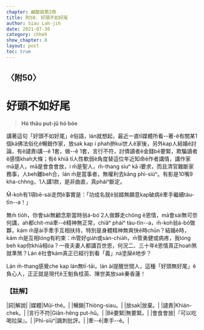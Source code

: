 ```yaml
---
chapter: 鹹酸甜第2冊
title: 附50. 好頭不如好尾
author: Siau Lah-jih
date: 2021-07-30
category: chheh
show_chapter: 0
layout: post
toc: true
---
```


## 〈附50〉
# 好頭不如好尾
> **Hó thâu put-jû hó bóe**

講著這句「好頭不如好尾」ê俗語，lán就想起，最近一直tī媒體所看--著-ê有關某1個kā佛法俗化ê暢銷作家，放sak kap i phah拚kui世人ê家後，另外kap人結婚ê討論，有ê譴責i講--ê 1套，做--ê 1套，言行不符，討債讀者ê金錢bē要緊，欺騙讀者ê感情khah大條；有ê khiā tī人性軟弱ê角度替這位年近知命ê作者講情，講作家mā是人，mā是會食會放，i m̄是聖人，m̄-thang siuⁿ kā i要求，而且清官難斷家務事，人beh離beh合，lán m̄是當事者，無權利去kâng phì-siùⁿ。有影是10嘴9 kha-chhng，1人講1款，是非曲直，真pháiⁿ斷定。

M̄-koh有1項bē-sái走閃ê事實是：「功成名就ê翁婿無願意kap破病ê牽手繼續tàu-tīn--a！」

無m̄ tio̍h，你會sái無顧念斯當時翁á-bó͘ 2人做夥走chông ê恩情，mā會sái無可奈何講，ah都chit-má牽--ê精神無正常，chiâⁿ pháiⁿ tàu-tīn--a，m̄-koh翁á-bó͘做夥，kám m̄是ài手牽手互相扶持，特別是身體精神無爽快ê時chūn？結婚ê時，kám m̄是互相lóng有約束：m̄管好gia̍h或sàn-chia̍h，m̄管勇健或病疼，我lóng beh kap你khiā相óa？一夜夫妻人都講百世恩，何況二、三十年ê恩情真正hoah煞就準煞？Lán ê社會kám真正已經行到看「義」ná塗屎ê地步？

Lán m̄-thang感覺che kap lán無tī-tāi，lán ài提醒世間人，這種「好頭無好尾」ê負心人，正正就是現代ê王魁負桂英、陳世美放sak秦香蓮！


### 【註解】

|詞|解說|
|媒體|Mûi-thé。|
|暢銷|Thiòng-siau。|
|放sak|放棄。|
|譴責|Khián-chek。|
|言行不符|Giân-hêng put-hû。|
|Bē要緊|無要緊。|
|會食會放|『可以吃喝拉屎』。|
|Phì-siùⁿ|諷刺批評。|
|牽--ê|牽手--ê。|
